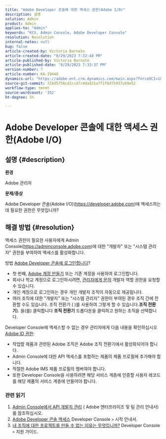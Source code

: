 ```yaml
---
title: "Adobe Developer 콘솔에 대한 액세스 권한(Adobe I/O)"
description: 설명
solution: Admin
product: Admin
applies-to: "Admin"
keywords: "KCS, Admin Console, Adobe Developer Console"
resolution: Resolution
internal-notes: null
bug: false
article-created-by: Victoria Barnato
article-created-date: "8/29/2023 7:32:48 PM"
article-published-by: Victoria Barnato
article-published-date: "8/29/2023 7:33:37 PM"
version-number: 7
article-number: KA-19448
dynamics-url: "https://adobe-ent.crm.dynamics.com/main.aspx?forceUCI=1&pagetype=entityrecord&etn=knowledgearticle&id=25c5aed1-a246-ee11-be6d-6045bd006295"
source-git-commit: 310d5758cd1ccd7c4da421a7f2f6d75937cb9e52
workflow-type: tm+mt
source-wordcount: '352'
ht-degree: 5%

---
```


# Adobe Developer 콘솔에 대한 액세스 권한(Adobe I/O)

## 설명 {#description}


<b>환경</b>

Adobe 관리자

<b>문제/증상</b>

Adobe Developer 콘솔(Adobe I/O)(https://developer.adobe.com)에 액세스하는 데 필요한 권한은 무엇입니까?


## 해결 방법 {#resolution}


액세스 권한이 필요한 사용자에게 Admin Console(https://adminconsole.adobe.com)에 대한 &quot;개발자&quot; 또는 &quot;시스템 관리자&quot; 권한을 부여하여 액세스를 활성화합니다.

방법 [Adobe Developer 콘솔에 로그인합니다](https://developer.adobe.com/developer-console/docs/guides/getting-started/)?

- 첫 번째, [Adobe 계정 만들기](https://developer.adobe.com/console) 또는 기존 계정을 사용하여 로그인합니다.
- 회사나 학교 계정으로 로그인하시려면, [관리자에게 문의](https://helpx.adobe.com/enterprise/kb/contact-administrator.html) 개발자 역할 권한을 요청할 수 있습니다.
- 개인 계정으로 로그인하는 경우 개인 개발자 조직이 자동으로 제공됩니다.
- 여러 조직에 대한 &quot;개발자&quot; 또는 &quot;시스템 관리자&quot; 권한이 부여된 경우 조직 간에 전환할 수도 있습니다. 조직 전환기 ( )를 사용하여 그렇게 할 수 있습니다.<b>조직 전환기</b>). 을(를) 클릭합니다 <b>조직 전환기</b> 드롭다운을 클릭하고 원하는 조직을 선택합니다.


Developer Console에 액세스할 수 없는 경우 관리자에게 다음 내용을 확인하십시오 [Adobe ID 권한](https://experienceleague.adobe.com/docs/experience-manager-learn/cloud-service/debugging/debugging-aem-as-a-cloud-service/developer-console.html?lang=en#developer-console-access):

- 작업할 제품과 관련된 Adobe 조직은 Adobe 조직 전환기에서 활성화되어야 합니다.
- Admin Console에 대한 API 액세스를 포함하는 제품의 제품 프로필에 추가해야 합니다.
- 적절한 Adobe IMS 제품 프로필의 멤버여야 합니다.
- 또한 Developer Console을 사용하려면 해당 서비스 계층에 인증할 사용자 레코드를 해당 제품의 서비스 계층에 만들어야 합니다.


### 관련 읽기

1. [Admin Console에서 API 개발자 관리](https://helpx.adobe.com/jp/enterprise/using/manage-developers.html) ( Adobe 엔터프라이즈 및 팀 관리 안내서)를 참조하십시오.
2. [Adobe Developer 콘솔 액세스](https://developer.adobe.com/developer-console/docs/guides/getting-started/) Developer Console `>`  시작 안내서.
3. [내 조직에 대한 프로젝트를 만들 수 없는 이유는 무엇입니까?](https://developer.adobe.com/developer-console/docs/support/faq/#why-cant-i-create-a-project-for-my-organization) Developer Console `>`  지원 가이드.



